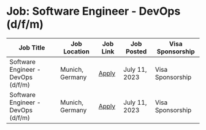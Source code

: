 # Job: Software Engineer - DevOps (d/f/m)

| Job Title | Job Location | Job Link | Job Posted | Visa Sponsorship |
| --- | --- | --- | --- | --- |
| Software Engineer - DevOps (d/f/m) | Munich, Germany | [Apply](https://www.arculus.de/jobs/?gh_jid=5566155003) | July 11, 2023 | Visa Sponsorship |
| Software Engineer - DevOps (d/f/m) | Munich, Germany | [Apply](https://www.arculus.de/jobs/?gh_jid=5566155003) | July 11, 2023 | Visa Sponsorship |
